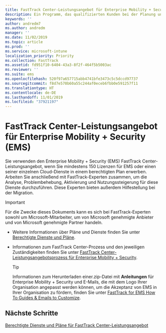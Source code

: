 ```yaml
---
title: FastTrack Center-Leistungsangebot für Enterprise Mobility + Security (EMS)
description: Ein Programm, das qualifizierten Kunden bei der Planung und Bereitstellung von Intune und Azure Active Directory Premium hilft
keywords: ''
author: andredm7
ms.author: andredm
manager: ''
ms.date: 11/02/2019
ms.topic: article
ms.prod: ''
ms.service: microsoft-intune
localization_priority: Priority
ms.collection: FastTrack
ms.assetid: fd951f10-6404-43a3-8f2f-464f5b5003ac
ms.reviewer: ''
ms.suite: ems
ms.openlocfilehash: 520f97a657715abb4741bfe3473c5c5dccd97737
ms.sourcegitcommit: f8d7e570b60a55c244af0eceb6fbb0e591257f11
ms.translationtype: HT
ms.contentlocale: de-DE
ms.lasthandoff: 11/01/2019
ms.locfileid: "37921197"
---
```

# <a name="fasttrack-center-benefit-for-enterprise-mobility--security-ems"></a>FastTrack Center-Leistungsangebot für Enterprise Mobility + Security (EMS)

Sie verwenden den Enterprise Mobility + Security (EMS) FastTrack Center-Leistungsangebot, wenn Sie mindestens 150 Lizenzen für EMS oder einen seiner einzelnen Cloud-Dienste in einem berechtigten Plan erwerben. Arbeiten Sie anschließend mit FastTrack-Experten zusammen, um die Analyse, Problembehebung, Aktivierung und Nutzungssteigerung für diese Dienste durchzuführen. Diese Experten bieten außerdem Hilfestellung bei der Migration. 

> [!IMPORTANT]
> Für die Zwecke dieses Dokuments kann es sich bei FastTrack-Experten sowohl um Microsoft-Mitarbeiter, um von Microsoft genehmigte Anbieter und von Microsoft genehmigte Partner handeln.

- Weitere Informationen über Pläne und Dienste finden Sie unter [Berechtigte Dienste und Pläne](M365-eligible-services-and-plans.md).

- Informationen zum FastTrack Center-Prozess und den jeweiligen Zuständigkeiten finden Sie unter [FastTrack Center-Leistungsangebotsprozess für Enterprise Mobility + Security](EMS-fasttrack-process.md).

    > [!TIP]
    > Informationen zum Herunterladen einer.zip-Datei mit **Anleitungen** für Enterprise Mobility + Security und E-Mails, die mit dem Logo Ihrer Organisation angepasst werden können, um die Akzeptanz von EMS in Ihrer Organisation zu fördern, finden Sie unter [FastTrack for EMS How To Guides & Emails to Customize](https://gallery.technet.microsoft.com/FastTrack-for-EMS-How-To-f170da4c).

## <a name="next-steps"></a>Nächste Schritte

[Berechtigte Dienste und Pläne für FastTrack Center-Leistungsangebot](M365-eligible-services-and-plans.md)


